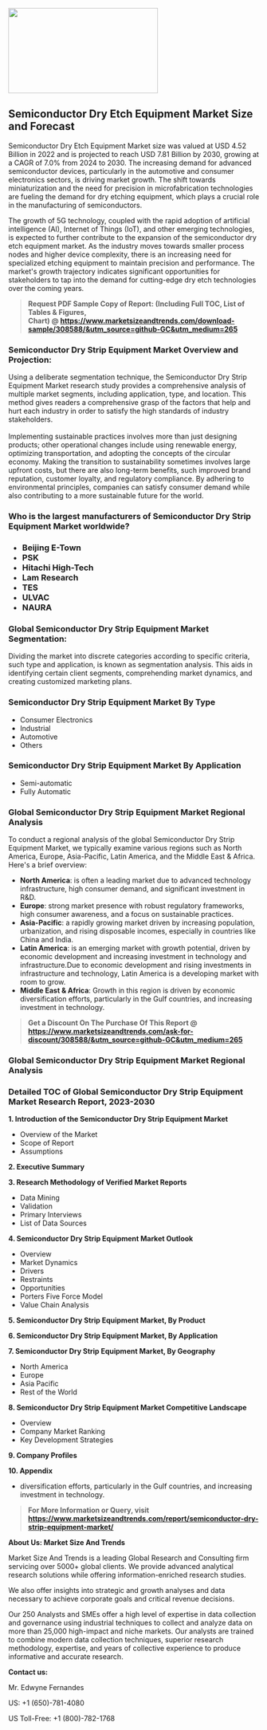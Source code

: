 <p><img class="alignnone size-medium wp-image-20088" src="https://ffe5etoiles.com/wp-content/uploads/2024/12/MST1-300x171.png" alt="" width="300" height="171" /></p><h2>Semiconductor Dry Etch Equipment Market Size and Forecast</h2><p>Semiconductor Dry Etch Equipment Market size was valued at USD 4.52 Billion in 2022 and is projected to reach USD 7.81 Billion by 2030, growing at a CAGR of 7.0% from 2024 to 2030. The increasing demand for advanced semiconductor devices, particularly in the automotive and consumer electronics sectors, is driving market growth. The shift towards miniaturization and the need for precision in microfabrication technologies are fueling the demand for dry etching equipment, which plays a crucial role in the manufacturing of semiconductors.</p><p>The growth of 5G technology, coupled with the rapid adoption of artificial intelligence (AI), Internet of Things (IoT), and other emerging technologies, is expected to further contribute to the expansion of the semiconductor dry etch equipment market. As the industry moves towards smaller process nodes and higher device complexity, there is an increasing need for specialized etching equipment to maintain precision and performance. The market's growth trajectory indicates significant opportunities for stakeholders to tap into the demand for cutting-edge dry etch technologies over the coming years.</p></p><blockquote id="" class=""><strong>Request PDF Sample Copy of Report: (Including Full TOC, List of Tables &amp; Figures, Chart)&nbsp;@&nbsp;<strong><a href="https://www.marketsizeandtrends.com/download-sample/308588/&utm_source=github-GC&utm_medium=265" target="_blank">https://www.marketsizeandtrends.com/download-sample/308588/&utm_source=github-GC&utm_medium=265</a></strong></strong></blockquote><h3 id="" class="">Semiconductor Dry Strip Equipment Market&nbsp;Overview and Projection:</h3><p id="" class="">Using a deliberate segmentation technique, the Semiconductor Dry Strip Equipment Market research study provides a comprehensive analysis of multiple market segments, including application, type, and location. This method gives readers a comprehensive grasp of the factors that help and hurt each industry in order to satisfy the high standards of industry stakeholders. <br /> <br />Implementing sustainable practices involves more than just designing products; other operational changes include using renewable energy, optimizing transportation, and adopting the concepts of the circular economy. Making the transition to sustainability sometimes involves large upfront costs, but there are also long-term benefits, such improved brand reputation, customer loyalty, and regulatory compliance. By adhering to environmental principles, companies can satisfy consumer demand while also contributing to a more sustainable future for the world.</p><h3 id="" class="">Who is the largest manufacturers of&nbsp;Semiconductor Dry Strip Equipment Market worldwide?</h3><h3 class=""><p><ul><li>Beijing E-Town </li><li> PSK </li><li> Hitachi High-Tech </li><li> Lam Research </li><li> TES </li><li> ULVAC </li><li> NAURA</li></ul></p></h3><h3 id="" class="">Global&nbsp;Semiconductor Dry Strip Equipment Market Segmentation:</h3><p id="" class="">Dividing the market into discrete categories according to specific criteria, such type and application, is known as segmentation analysis. This aids in identifying certain client segments, comprehending market dynamics, and creating customized marketing plans.</p><h3 id="" class="">Semiconductor Dry Strip Equipment Market&nbsp;By Type</h3><p><p><ul><li>Consumer Electronics</li><li> Industrial</li><li> Automotive</li><li> Others</p></li></ul></p></p><h3 id="" class="">Semiconductor Dry Strip Equipment Market&nbsp;By Application</h3><p class=""><p><ul><li>Semi-automatic</li><li> Fully Automatic</li></ul></p></p><h3 id="" class="">Global Semiconductor Dry Strip Equipment Market Regional Analysis</h3><p id="" class="">To conduct a regional analysis of the global Semiconductor Dry Strip Equipment Market, we typically examine various regions such as North America, Europe, Asia-Pacific, Latin America, and the Middle East &amp; Africa. Here's a brief overview:</p><ul><li><strong>North America</strong>: is often a leading market due to advanced technology infrastructure, high consumer demand, and significant investment in R&amp;D.</li><li><strong>Europe</strong>: strong market presence with robust regulatory frameworks, high consumer awareness, and a focus on sustainable practices.</li><li><strong>Asia-Pacific</strong>: a rapidly growing market driven by increasing population, urbanization, and rising disposable incomes, especially in countries like China and India.</li><li><strong>Latin America</strong>: is an emerging market with growth potential, driven by economic development and increasing investment in technology and infrastructure.Due to economic development and rising investments in infrastructure and technology, Latin America is a developing market with room to grow.</li><li><strong>Middle East &amp; Africa</strong>: Growth in this region is driven by economic diversification efforts, particularly in the Gulf countries, and increasing investment in technology.</li></ul><blockquote id="" class=""><strong>Get a Discount On The Purchase Of This Report @ <strong><a href="https://www.marketsizeandtrends.com/ask-for-discount/308588/&utm_source=github-GC&utm_medium=265" target="_blank">https://www.marketsizeandtrends.com/ask-for-discount/308588/&utm_source=github-GC&utm_medium=265</a></strong></strong></blockquote><h3 id="" class="">Global Semiconductor Dry Strip Equipment Market Regional Analysis</h3><h3 id="" class="">Detailed TOC of Global Semiconductor Dry Strip Equipment Market Research Report, 2023-2030</h3><p id="" class=""><strong>1. Introduction of the Semiconductor Dry Strip Equipment Market</strong></p><ul><li>Overview of the Market</li><li>Scope of Report</li><li>Assumptions</li></ul><p id="" class=""><strong>2. Executive Summary</strong></p><p id="" class=""><strong>3. Research Methodology of Verified Market Reports</strong></p><ul><li>Data Mining</li><li>Validation</li><li>Primary Interviews</li><li>List of Data Sources</li></ul><p id="" class=""><strong>4. Semiconductor Dry Strip Equipment Market Outlook</strong></p><ul><li>Overview</li><li>Market Dynamics</li><li>Drivers</li><li>Restraints</li><li>Opportunities</li><li>Porters Five Force Model</li><li>Value Chain Analysis</li></ul><p id="" class=""><strong>5. Semiconductor Dry Strip Equipment Market, By Product</strong></p><p id="" class=""><strong>6. Semiconductor Dry Strip Equipment Market, By Application</strong></p><p id="" class=""><strong>7. Semiconductor Dry Strip Equipment Market, By Geography</strong></p><ul><li>North America</li><li>Europe</li><li>Asia Pacific</li><li>Rest of the World</li></ul><p id="" class=""><strong>8. Semiconductor Dry Strip Equipment Market Competitive Landscape</strong></p><ul><li>Overview</li><li>Company Market Ranking</li><li>Key Development Strategies</li></ul><p id="" class=""><strong>9. Company Profiles</strong></p><p id="" class=""><strong>10. Appendix</strong></p><ul><li>diversification efforts, particularly in the Gulf countries, and increasing investment in technology.</li></ul><blockquote id="" class=""><strong>For More Information or Query, visit <strong><strong><a href="https://www.marketsizeandtrends.com/report/semiconductor-dry-strip-equipment-market/" target="_blank">https://www.marketsizeandtrends.com/report/semiconductor-dry-strip-equipment-market/</a></strong></strong></strong></blockquote><p id="" class=""><strong>About Us: Market Size And Trends</strong></p><p id="" class="">Market Size And Trends is a leading Global Research and Consulting firm servicing over 5000+ global clients. We provide advanced analytical research solutions while offering information-enriched research studies.</p><p id="" class="">We also offer insights into strategic and growth analyses and data necessary to achieve corporate goals and critical revenue decisions.</p><p id="" class="">Our 250 Analysts and SMEs offer a high level of expertise in data collection and governance using industrial techniques to collect and analyze data on more than 25,000 high-impact and niche markets. Our analysts are trained to combine modern data collection techniques, superior research methodology, expertise, and years of collective experience to produce informative and accurate research.</p><p id="" class=""><strong>Contact us:</strong></p><p id="" class="">Mr. Edwyne Fernandes</p><p id="" class="">US: +1 (650)-781-4080</p><p id="" class="">US Toll-Free: +1 (800)-782-1768</p>
